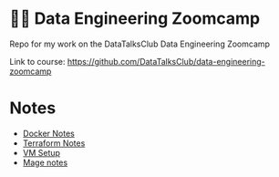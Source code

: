 # 👩‍🔧 Data Engineering Zoomcamp
Repo for my work on the DataTalksClub Data Engineering Zoomcamp

Link to course: https://github.com/DataTalksClub/data-engineering-zoomcamp

# Notes 

- [Docker Notes](./01-docker/README.md)
- [Terraform Notes](./01-terraform/README.md)
- [VM Setup](./vm_setup.md)
- [Mage notes](./02-workflow-orchestration/README.md)
